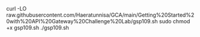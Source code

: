 curl -LO raw.githubusercontent.com/Haeratunnisa/GCA/main/Getting%20Started%20with%20API%20Gateway%20Challenge%20Lab/gsp109.sh
sudo chmod +x gsp109.sh
./gsp109.sh
